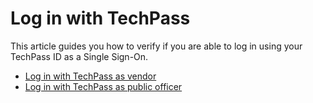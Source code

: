 # Log in with TechPass

This article guides you how to verify if you are able to log in using your TechPass ID as a Single Sign-On.

- [Log in with TechPass as vendor](log-in-as-vendor)
- [Log in with TechPass as public officer](log-in-as-po)
